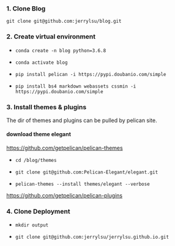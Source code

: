 ### 1. Clone Blog 

`git clone git@github.com:jerrylsu/blog.git`

### 2. Create virtual environment

- `conda create -n blog python=3.6.8`

- `conda activate blog`

- `pip install pelican -i https://pypi.doubanio.com/simple`

- `pip install bs4 markdown webassets cssmin -i https://pypi.doubanio.com/simple`

### 3. Install themes & plugins

The dir of themes and plugins can be pulled by pelican site.

#### download theme elegant

https://github.com/getpelican/pelican-themes

- `cd /blog/themes`

- `git clone git@github.com:Pelican-Elegant/elegant.git`

- `pelican-themes --install themes/elegant --verbose`

https://github.com/getpelican/pelican-plugins

### 4. Clone Deployment

- `mkdir output`

- `git clone git@github.com:jerrylsu/jerrylsu.github.io.git`

